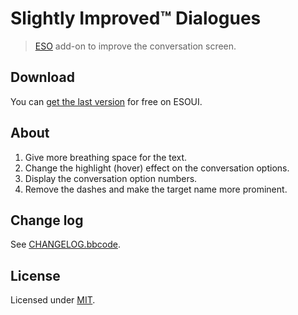 # Slightly Improved™ Dialogues

> [ESO](http://www.elderscrollsonline.com) add-on to improve the conversation screen.

## Download

You can [get the last version](http://www.esoui.com/downloads/info1264-SlightlyImprovedDialogues.html) for free on ESOUI.

## About

1. Give more breathing space for the text.
2. Change the highlight (hover) effect on the conversation options.
3. Display the conversation option numbers.
4. Remove the dashes and make the target name more prominent.

## Change log

See [CHANGELOG.bbcode](CHANGELOG.bbcode).

## License

Licensed under [MIT](LICENSE).
